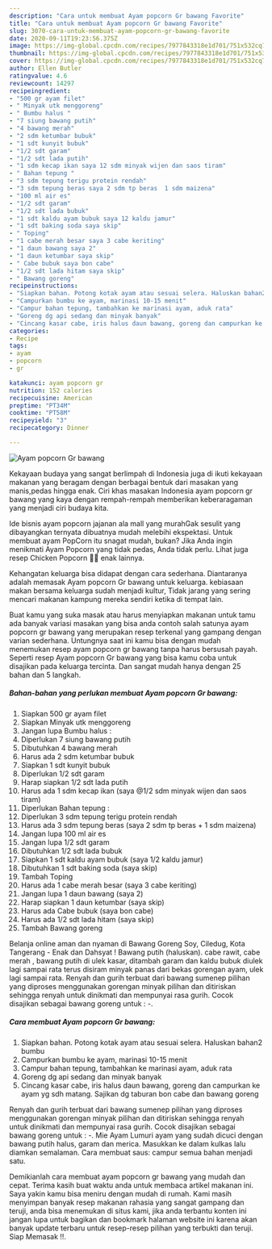 ```yaml
---
description: "Cara untuk membuat Ayam popcorn Gr bawang Favorite"
title: "Cara untuk membuat Ayam popcorn Gr bawang Favorite"
slug: 3070-cara-untuk-membuat-ayam-popcorn-gr-bawang-favorite
date: 2020-09-11T19:23:56.375Z
image: https://img-global.cpcdn.com/recipes/7977843318e1d701/751x532cq70/ayam-popcorn-gr-bawang-foto-resep-utama.jpg
thumbnail: https://img-global.cpcdn.com/recipes/7977843318e1d701/751x532cq70/ayam-popcorn-gr-bawang-foto-resep-utama.jpg
cover: https://img-global.cpcdn.com/recipes/7977843318e1d701/751x532cq70/ayam-popcorn-gr-bawang-foto-resep-utama.jpg
author: Ellen Butler
ratingvalue: 4.6
reviewcount: 14297
recipeingredient:
- "500 gr ayam filet"
- " Minyak utk menggoreng"
- " Bumbu halus "
- "7 siung bawang putih"
- "4 bawang merah"
- "2 sdm ketumbar bubuk"
- "1 sdt kunyit bubuk"
- "1/2 sdt garam"
- "1/2 sdt lada putih"
- "1 sdm kecap ikan saya 12 sdm minyak wijen dan saos tiram"
- " Bahan tepung "
- "3 sdm tepung terigu protein rendah"
- "3 sdm tepung beras saya 2 sdm tp beras  1 sdm maizena"
- "100 ml air es"
- "1/2 sdt garam"
- "1/2 sdt lada bubuk"
- "1 sdt kaldu ayam bubuk saya 12 kaldu jamur"
- "1 sdt baking soda saya skip"
- " Toping"
- "1 cabe merah besar saya 3 cabe keriting"
- "1 daun bawang saya 2"
- "1 daun ketumbar saya skip"
- " Cabe bubuk saya bon cabe"
- "1/2 sdt lada hitam saya skip"
- " Bawang goreng"
recipeinstructions:
- "Siapkan bahan. Potong kotak ayam atau sesuai selera. Haluskan bahan2 bumbu"
- "Campurkan bumbu ke ayam, marinasi 10-15 menit"
- "Campur bahan tepung, tambahkan ke marinasi ayam, aduk rata"
- "Goreng dg api sedang dan minyak banyak"
- "Cincang kasar cabe, iris halus daun bawang, goreng dan campurkan ke ayam yg sdh matang. Sajikan dg taburan bon cabe dan bawang goreng"
categories:
- Recipe
tags:
- ayam
- popcorn
- gr

katakunci: ayam popcorn gr 
nutrition: 152 calories
recipecuisine: American
preptime: "PT34M"
cooktime: "PT58M"
recipeyield: "3"
recipecategory: Dinner

---
```



![Ayam popcorn Gr bawang](https://img-global.cpcdn.com/recipes/7977843318e1d701/751x532cq70/ayam-popcorn-gr-bawang-foto-resep-utama.jpg)

Kekayaan budaya yang sangat berlimpah di Indonesia juga di ikuti kekayaan makanan yang beragam dengan berbagai bentuk dari masakan yang manis,pedas hingga enak. Ciri khas masakan Indonesia ayam popcorn gr bawang yang kaya dengan rempah-rempah memberikan keberaragaman yang menjadi ciri budaya kita.


Ide bisnis ayam popcorn jajanan ala mall yang murahGak sesulit yang dibayangkan ternyata dibuatnya mudah melebihi ekspektasi. Untuk membuat ayam PopCorn itu snagat mudah, bukan? Jika Anda ingin menikmati Ayam Popcorn yang tidak pedas, Anda tidak perlu. Lihat juga resep Chicken Popcorn 👩‍🍳 enak lainnya.

Kehangatan keluarga bisa didapat dengan cara sederhana. Diantaranya adalah memasak Ayam popcorn Gr bawang untuk keluarga. kebiasaan makan bersama keluarga sudah menjadi kultur, Tidak jarang yang sering mencari makanan kampung mereka sendiri ketika di tempat lain.

Buat kamu yang suka masak atau harus menyiapkan makanan untuk tamu ada banyak variasi masakan yang bisa anda contoh salah satunya ayam popcorn gr bawang yang merupakan resep terkenal yang gampang dengan varian sederhana. Untungnya saat ini kamu bisa dengan mudah menemukan resep ayam popcorn gr bawang tanpa harus bersusah payah.
Seperti resep Ayam popcorn Gr bawang yang bisa kamu coba untuk disajikan pada keluarga tercinta. Dan sangat mudah hanya dengan 25 bahan dan 5 langkah.


<!--inarticleads1-->

##### Bahan-bahan yang perlukan membuat Ayam popcorn Gr bawang:

1. Siapkan 500 gr ayam filet
1. Siapkan  Minyak utk menggoreng
1. Jangan lupa  Bumbu halus :
1. Diperlukan 7 siung bawang putih
1. Dibutuhkan 4 bawang merah
1. Harus ada 2 sdm ketumbar bubuk
1. Siapkan 1 sdt kunyit bubuk
1. Diperlukan 1/2 sdt garam
1. Harap siapkan 1/2 sdt lada putih
1. Harus ada 1 sdm kecap ikan (saya @1/2 sdm minyak wijen dan saos tiram)
1. Diperlukan  Bahan tepung :
1. Diperlukan 3 sdm tepung terigu protein rendah
1. Harus ada 3 sdm tepung beras (saya 2 sdm tp beras + 1 sdm maizena)
1. Jangan lupa 100 ml air es
1. Jangan lupa 1/2 sdt garam
1. Dibutuhkan 1/2 sdt lada bubuk
1. Siapkan 1 sdt kaldu ayam bubuk (saya 1/2 kaldu jamur)
1. Dibutuhkan 1 sdt baking soda (saya skip)
1. Tambah  Toping
1. Harus ada 1 cabe merah besar (saya 3 cabe keriting)
1. Jangan lupa 1 daun bawang (saya 2)
1. Harap siapkan 1 daun ketumbar (saya skip)
1. Harus ada  Cabe bubuk (saya bon cabe)
1. Harus ada 1/2 sdt lada hitam (saya skip)
1. Tambah  Bawang goreng


Belanja online aman dan nyaman di Bawang Goreng Soy, Ciledug, Kota Tangerang - Enak dan Dahsyat ! Bawang putih (haluskan). cabe rawit, cabe merah , bawang putih di ulek kasar, ditambah garam dan kaldu bubuk diulek lagi sampai rata terus disiram minyak panas dari bekas gorengan ayam, ulek lagi sampai rata. Renyah dan gurih terbuat dari bawang sumenep pilihan yang diproses menggunakan gorengan minyak pilihan dan ditiriskan sehingga renyah untuk dinikmati dan mempunyai rasa gurih. Cocok disajikan sebagai bawang goreng untuk : -. 

<!--inarticleads2-->

##### Cara membuat  Ayam popcorn Gr bawang:

1. Siapkan bahan. Potong kotak ayam atau sesuai selera. Haluskan bahan2 bumbu
1. Campurkan bumbu ke ayam, marinasi 10-15 menit
1. Campur bahan tepung, tambahkan ke marinasi ayam, aduk rata
1. Goreng dg api sedang dan minyak banyak
1. Cincang kasar cabe, iris halus daun bawang, goreng dan campurkan ke ayam yg sdh matang. Sajikan dg taburan bon cabe dan bawang goreng


Renyah dan gurih terbuat dari bawang sumenep pilihan yang diproses menggunakan gorengan minyak pilihan dan ditiriskan sehingga renyah untuk dinikmati dan mempunyai rasa gurih. Cocok disajikan sebagai bawang goreng untuk : -. Mie Ayam  Lumuri ayam yang sudah dicuci dengan bawang putih halus, garam dan merica. Masukkan ke dalam kulkas lalu diamkan semalaman. Cara membuat saus: campur semua bahan menjadi satu. 

Demikianlah cara membuat ayam popcorn gr bawang yang mudah dan cepat. Terima kasih buat waktu anda untuk membaca artikel makanan ini. Saya yakin kamu bisa meniru dengan mudah di rumah. Kami masih menyimpan banyak resep makanan rahasia yang sangat gampang dan teruji, anda bisa menemukan di situs kami, jika anda terbantu konten ini jangan lupa untuk bagikan dan bookmark halaman website ini karena akan banyak update terbaru untuk resep-resep pilihan yang terbukti dan teruji. Siap Memasak !!. 
